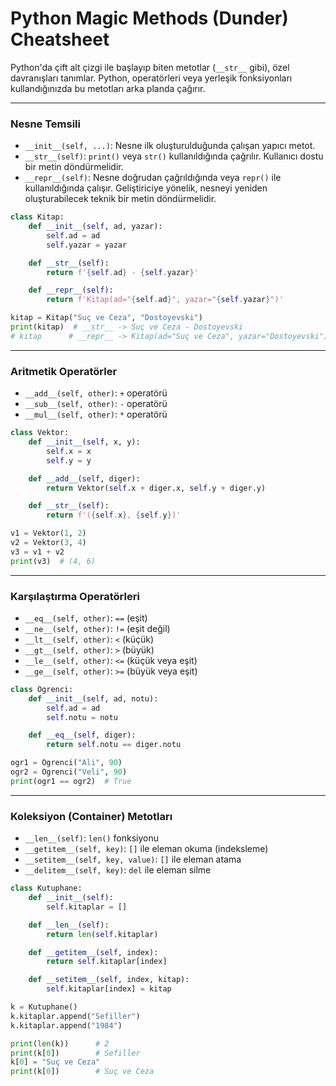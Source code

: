 # Python Magic Methods (Dunder) Cheatsheet

Python'da çift alt çizgi ile başlayıp biten metotlar (`__str__` gibi), özel davranışları tanımlar. Python, operatörleri veya yerleşik fonksiyonları kullandığınızda bu metotları arka planda çağırır.

---

### Nesne Temsili

- `__init__(self, ...)`: Nesne ilk oluşturulduğunda çalışan yapıcı metot.
- `__str__(self)`: `print()` veya `str()` kullanıldığında çağrılır. Kullanıcı dostu bir metin döndürmelidir.
- `__repr__(self)`: Nesne doğrudan çağrıldığında veya `repr()` ile kullanıldığında çalışır. Geliştiriciye yönelik, nesneyi yeniden oluşturabilecek teknik bir metin döndürmelidir.

```python
class Kitap:
    def __init__(self, ad, yazar):
        self.ad = ad
        self.yazar = yazar

    def __str__(self):
        return f'{self.ad} - {self.yazar}'

    def __repr__(self):
        return f'Kitap(ad="{self.ad}", yazar="{self.yazar}")'

kitap = Kitap("Suç ve Ceza", "Dostoyevski")
print(kitap)  # __str__ -> Suç ve Ceza - Dostoyevski
# kitap      # __repr__ -> Kitap(ad="Suç ve Ceza", yazar="Dostoyevski")
```

---

### Aritmetik Operatörler

- `__add__(self, other)`: `+` operatörü
- `__sub__(self, other)`: `-` operatörü
- `__mul__(self, other)`: `*` operatörü

```python
class Vektor:
    def __init__(self, x, y):
        self.x = x
        self.y = y

    def __add__(self, diger):
        return Vektor(self.x + diger.x, self.y + diger.y)

    def __str__(self):
        return f'({self.x}, {self.y})'

v1 = Vektor(1, 2)
v2 = Vektor(3, 4)
v3 = v1 + v2
print(v3)  # (4, 6)
```

---

### Karşılaştırma Operatörleri

- `__eq__(self, other)`: `==` (eşit)
- `__ne__(self, other)`: `!=` (eşit değil)
- `__lt__(self, other)`: `<` (küçük)
- `__gt__(self, other)`: `>` (büyük)
- `__le__(self, other)`: `<=` (küçük veya eşit)
- `__ge__(self, other)`: `>=` (büyük veya eşit)

```python
class Ogrenci:
    def __init__(self, ad, notu):
        self.ad = ad
        self.notu = notu

    def __eq__(self, diger):
        return self.notu == diger.notu

ogr1 = Ogrenci("Ali", 90)
ogr2 = Ogrenci("Veli", 90)
print(ogr1 == ogr2)  # True
```

---

### Koleksiyon (Container) Metotları

- `__len__(self)`: `len()` fonksiyonu
- `__getitem__(self, key)`: `[]` ile eleman okuma (indeksleme)
- `__setitem__(self, key, value)`: `[]` ile eleman atama
- `__delitem__(self, key)`: `del` ile eleman silme

```python
class Kutuphane:
    def __init__(self):
        self.kitaplar = []

    def __len__(self):
        return len(self.kitaplar)

    def __getitem__(self, index):
        return self.kitaplar[index]

    def __setitem__(self, index, kitap):
        self.kitaplar[index] = kitap

k = Kutuphane()
k.kitaplar.append("Sefiller")
k.kitaplar.append("1984")

print(len(k))      # 2
print(k[0])        # Sefiller
k[0] = "Suç ve Ceza"
print(k[0])        # Suç ve Ceza
```
